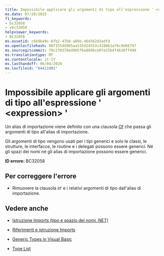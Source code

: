 ```yaml
---
title: Impossibile applicare gli argomenti di tipo all'espressione ' <expression> '
ms.date: 07/20/2015
f1_keywords:
- bc32058
- vbc32058
helpviewer_keywords:
- BC32058
ms.assetid: c6b9b49c-6fb2-47b8-a8bb-464562d3adfd
ms.openlocfilehash: 08f1554d965aa535d24553c418061a76c9d66797
ms.sourcegitcommit: f8c270376ed905f6a8896ce0fe25b4f4b38ff498
ms.translationtype: MT
ms.contentlocale: it-IT
ms.lasthandoff: 06/04/2020
ms.locfileid: "84411991"
---
```

# <a name="type-arguments-cannot-be-applied-to-the-expression-expression"></a>Impossibile applicare gli argomenti di tipo all'espressione ' \<expression> '
Un alias di importazione viene definito con una clausola [Of](../language-reference/statements/of-clause.md) che passa gli argomenti di tipo all'alias di importazione.  
  
 Gli argomenti di tipo vengono usati per i tipi generici e solo le classi, le strutture, le interfacce, le routine e i delegati possono essere generici. Né gli spazi dei nomi né gli alias di importazione possono essere generici.  
  
 **ID errore:** BC32058  
  
## <a name="to-correct-this-error"></a>Per correggere l'errore  
  
- Rimuovere la clausola `Of` e i relativi argomenti di tipo dall'alias di importazione.  
  
## <a name="see-also"></a>Vedere anche

- [Istruzione Imports (tipo e spazio dei nomi .NET)](../language-reference/statements/imports-statement-net-namespace-and-type.md)
- [Riferimenti e istruzione Imports](../programming-guide/program-structure/references-and-the-imports-statement.md)

- [Generic Types in Visual Basic](../programming-guide/language-features/data-types/generic-types.md)
- [Type List](../language-reference/statements/type-list.md)
